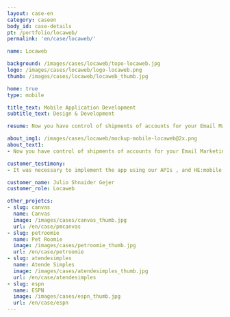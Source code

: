```yaml
---
layout: case-en
category: caseen
body_id: case-details
pt: /portfolio/locaweb/
permalink: 'en/case/locaweb/'

name: Locaweb

background: /images/cases/locaweb/topo-locaweb.jpg
logo: /images/cases/locaweb/logo-locaweb.png
thumb: /images/cases/locaweb/locaweb_thumb.jpg

home: true
type: mobile

title_text: Mobile Application Development
subtitle_text: Design & Development

resume: Now you have control of shipments of accounts for your Email Marketing.

about_img1: /images/cases/locaweb/mockup-mobile-locaweb@2x.png
about_text1:
- Now you have control of shipments of accounts for your Email Marketing. You can check the performance of your campaigns without turning on the computer , anywhere .

customer_testimony:
- It was necessary to implement the app using our APIs , and HE:mobile accomplished this almost without questioning us Because of the work of HE:Mobile, now we can accelerate our backlog, and the experience with mobile devices was instrumental in achieving the results we expected

customer_name: Julio Shnaider Gejer
customer_role: Locaweb

other_projetcs:
- slug: canvas
  name: Canvas
  image: /images/cases/canvas_thumb.jpg
  url: /en/case/pmcanvas
- slug: petroomie
  name: Pet Roomie
  image: /images/cases/petroomie_thumb.jpg
  url: /en/case/petroomie
- slug: atendesimples
  name: Atende Simples
  image: /images/cases/atendesimples_thumb.jpg
  url: /en/case/atendesimples
- slug: espn
  name: ESPN
  image: /images/cases/espn_thumb.jpg
  url: /en/case/espn
---
```

